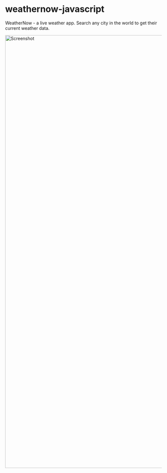 # weathernow-javascript
WeatherNow - a live weather app. Search any city in the world to get their current weather data. 


<img width="1394" alt="Screenshot" src="https://user-images.githubusercontent.com/105401253/183285730-6c2a38a0-6937-482e-a632-32412ecd330b.png">

